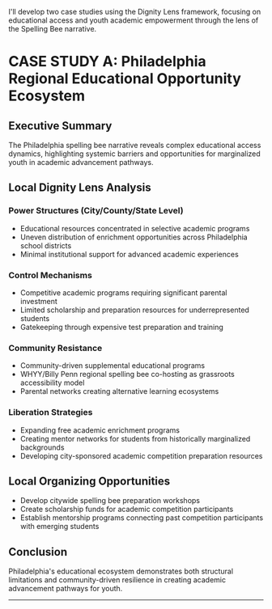 I'll develop two case studies using the Dignity Lens framework, focusing on educational access and youth academic empowerment through the lens of the Spelling Bee narrative.

# CASE STUDY A: Philadelphia Regional Educational Opportunity Ecosystem
## Executive Summary
The Philadelphia spelling bee narrative reveals complex educational access dynamics, highlighting systemic barriers and opportunities for marginalized youth in academic advancement pathways.

## Local Dignity Lens Analysis
### Power Structures (City/County/State Level)
- Educational resources concentrated in selective academic programs
- Uneven distribution of enrichment opportunities across Philadelphia school districts
- Minimal institutional support for advanced academic experiences

### Control Mechanisms 
- Competitive academic programs requiring significant parental investment
- Limited scholarship and preparation resources for underrepresented students
- Gatekeeping through expensive test preparation and training

### Community Resistance
- Community-driven supplemental educational programs
- WHYY/Billy Penn regional spelling bee co-hosting as grassroots accessibility model
- Parental networks creating alternative learning ecosystems

### Liberation Strategies
- Expanding free academic enrichment programs
- Creating mentor networks for students from historically marginalized backgrounds
- Developing city-sponsored academic competition preparation resources

## Local Organizing Opportunities
- Develop citywide spelling bee preparation workshops
- Create scholarship funds for academic competition participants
- Establish mentorship programs connecting past competition participants with emerging students

## Conclusion
Philadelphia's educational ecosystem demonstrates both structural limitations and community-driven resilience in creating academic advancement pathways for youth.

---